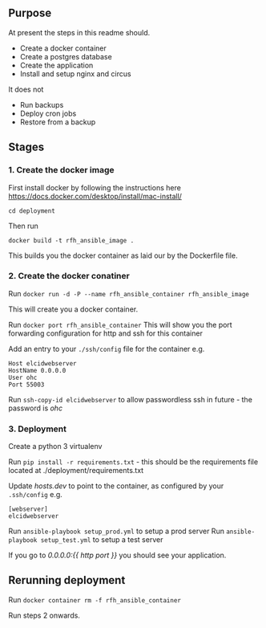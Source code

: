 ## Purpose
At present the steps in this readme should.

* Create a docker container
* Create a postgres database
* Create the application
* Install and setup nginx and circus

It does not
* Run backups
* Deploy cron jobs
* Restore from a backup


## Stages

### 1. Create the docker image

First install docker by following the instructions here https://docs.docker.com/desktop/install/mac-install/

`cd deployment`

Then run 

`docker build -t rfh_ansible_image . `

This builds you the docker container as laid our by the Dockerfile file.

### 2. Create the docker conatiner
Run `docker run -d -P --name rfh_ansible_container rfh_ansible_image`

This will create you a docker container.

Run `docker port rfh_ansible_container`
This will show you the port forwarding configuration for http and ssh for this container 

Add an entry to your `./ssh/config` file for the container e.g. 

```
Host elcidwebserver
HostName 0.0.0.0
User ohc
Port 55003
```

Run `ssh-copy-id elcidwebserver` to allow passwordless ssh in future - the password is *ohc*

### 3. Deployment

Create a python 3 virtualenv 

Run `pip install -r requirements.txt` - this should be the requirements file located at ./deployment/requirements.txt

Update *hosts.dev* to point to the container, as configured by your `.ssh/config` e.g. 

```
[webserver]
elcidwebserver
```

Run `ansible-playbook setup_prod.yml` to setup a prod server
Run `ansible-playbook setup_test.yml` to setup a test server

If you go to *0.0.0.0:{{ http port }}* you should see your application.

## Rerunning deployment
Run `docker container rm -f rfh_ansible_container`

Run steps 2 onwards.
